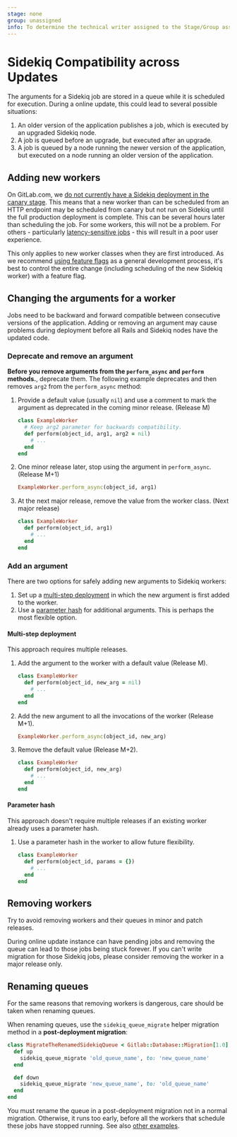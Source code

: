 ```yaml
---
stage: none
group: unassigned
info: To determine the technical writer assigned to the Stage/Group associated with this page, see https://about.gitlab.com/handbook/engineering/ux/technical-writing/#assignments
---
```


# Sidekiq Compatibility across Updates

The arguments for a Sidekiq job are stored in a queue while it is
scheduled for execution. During a online update, this could lead to
several possible situations:

1. An older version of the application publishes a job, which is executed by an
   upgraded Sidekiq node.
1. A job is queued before an upgrade, but executed after an upgrade.
1. A job is queued by a node running the newer version of the application, but
   executed on a node running an older version of the application.

## Adding new workers

On GitLab.com, we [do not currently have a Sidekiq deployment in the
canary stage](https://gitlab.com/gitlab-org/gitlab/-/issues/19239). This
means that a new worker than can be scheduled from an HTTP endpoint may
be scheduled from canary but not run on Sidekiq until the full
production deployment is complete. This can be several hours later than
scheduling the job. For some workers, this will not be a problem. For
others - particularly [latency-sensitive
jobs](worker_attributes.md#latency-sensitive-jobs) - this will result in a poor user
experience.

This only applies to new worker classes when they are first introduced.
As we recommend [using feature flags](../feature_flags/) as a general
development process, it's best to control the entire change (including
scheduling of the new Sidekiq worker) with a feature flag.

## Changing the arguments for a worker

Jobs need to be backward and forward compatible between consecutive versions
of the application. Adding or removing an argument may cause problems
during deployment before all Rails and Sidekiq nodes have the updated code.

### Deprecate and remove an argument

**Before you remove arguments from the `perform_async` and `perform` methods.**, deprecate them. The
following example deprecates and then removes `arg2` from the `perform_async` method:

1. Provide a default value (usually `nil`) and use a comment to mark the
   argument as deprecated in the coming minor release. (Release M)

    ```ruby
    class ExampleWorker
      # Keep arg2 parameter for backwards compatibility.
      def perform(object_id, arg1, arg2 = nil)
        # ...
      end
    end
    ```

1. One minor release later, stop using the argument in `perform_async`. (Release M+1)

    ```ruby
    ExampleWorker.perform_async(object_id, arg1)
    ```

1. At the next major release, remove the value from the worker class. (Next major release)

    ```ruby
    class ExampleWorker
      def perform(object_id, arg1)
        # ...
      end
    end
    ```

### Add an argument

There are two options for safely adding new arguments to Sidekiq workers:

1. Set up a [multi-step deployment](#multi-step-deployment) in which the new argument is first added to the worker.
1. Use a [parameter hash](#parameter-hash) for additional arguments. This is perhaps the most flexible option.

#### Multi-step deployment

This approach requires multiple releases.

1. Add the argument to the worker with a default value (Release M).

    ```ruby
    class ExampleWorker
      def perform(object_id, new_arg = nil)
        # ...
      end
    end
    ```

1. Add the new argument to all the invocations of the worker (Release M+1).

    ```ruby
    ExampleWorker.perform_async(object_id, new_arg)
    ```

1. Remove the default value (Release M+2).

    ```ruby
    class ExampleWorker
      def perform(object_id, new_arg)
        # ...
      end
    end
    ```

#### Parameter hash

This approach doesn't require multiple releases if an existing worker already
uses a parameter hash.

1. Use a parameter hash in the worker to allow future flexibility.

    ```ruby
    class ExampleWorker
      def perform(object_id, params = {})
        # ...
      end
    end
    ```

## Removing workers

Try to avoid removing workers and their queues in minor and patch
releases.

During online update instance can have pending jobs and removing the queue can
lead to those jobs being stuck forever. If you can't write migration for those
Sidekiq jobs, please consider removing the worker in a major release only.

## Renaming queues

For the same reasons that removing workers is dangerous, care should be taken
when renaming queues.

When renaming queues, use the `sidekiq_queue_migrate` helper migration method
in a **post-deployment migration**:

```ruby
class MigrateTheRenamedSidekiqQueue < Gitlab::Database::Migration[1.0]
  def up
    sidekiq_queue_migrate 'old_queue_name', to: 'new_queue_name'
  end

  def down
    sidekiq_queue_migrate 'new_queue_name', to: 'old_queue_name'
  end
end

```

You must rename the queue in a post-deployment migration not in a normal
migration. Otherwise, it runs too early, before all the workers that
schedule these jobs have stopped running. See also [other examples](../database/post_deployment_migrations.md#use-cases).

